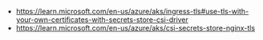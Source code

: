 - https://learn.microsoft.com/en-us/azure/aks/ingress-tls#use-tls-with-your-own-certificates-with-secrets-store-csi-driver
- https://learn.microsoft.com/en-us/azure/aks/csi-secrets-store-nginx-tls
